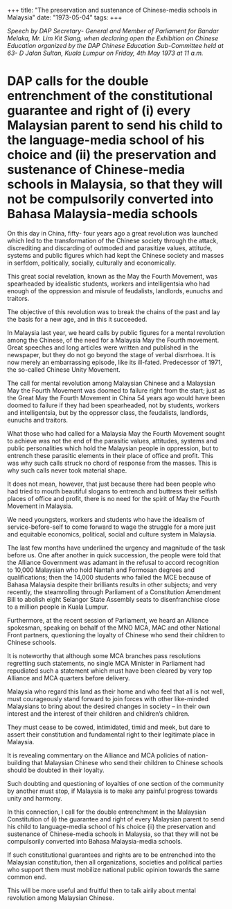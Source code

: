 +++ 
title: "The preservation and sustenance of Chinese-media schools in Malaysia"
date: "1973-05-04"
tags:
+++

_Speech by DAP Secretary- General and Member of Parliament for Bandar Melaka, Mr. Lim Kit Siang, when declaring open the Exhibition on Chinese Education organized by the DAP Chinese Education Sub-Committee held at 63- D Jalan Sultan, Kuala Lumpur on Friday, 4th May 1973 at 11 a.m._

# DAP calls for the double entrenchment of the constitutional guarantee and right of (i) every Malaysian parent to send his child to the language-media school of his choice and (ii) the preservation and sustenance of Chinese-media schools in Malaysia, so that they will not be compulsorily converted into Bahasa Malaysia-media schools

 
On this day in China, fifty- four years ago a great revolution was launched which led to the transformation of the Chinese society through the attack, discrediting and discarding of outmoded and parasitize values, attitude, systems and public figures which had kept the Chinese society and masses in serfdom, politically, socially, culturally and economically.

This great social revelation, known as the May the Fourth Movement, was spearheaded by idealistic students, workers and intelligentsia who had enough of the oppression and misrule of feudalists, landlords, eunuchs and traitors.</u>

The objective of this revolution was to break the chains of the past and lay the basis for a new age, and in this it succeeded.

In Malaysia last year, we heard calls by public figures for a mental revolution among the Chinese, of the need for a Malaysia May the Fourth movement. Great speeches and long articles were written and published in the newspaper, but they do not go beyond the stage of verbal disrrhoea. It is now merely an embarrassing episode, like its ill-fated. Predecessor of 1971, the so-called Chinese Unity Movement.

The call for mental revolution among Malaysian Chinese and a Malaysian May the Fourth Movement was doomed to failure right from the start; just as the Great May the Fourth Movement in China 54 years ago would have been doomed to failure if they had been spearheaded, not by students, workers and intelligentsia, but by the oppressor class, the feudalists, landlords, eunuchs and traitors.

What those who had called for a Malaysia May the Fourth Movement sought to achieve was not the end of the parasitic values, attitudes, systems and public personalities which hold the Malaysian people in oppression, but to entrench these parasitic elements in their place of office and profit. This was why such calls struck no chord of response from the masses. This is why such calls never took material shape.

It does not mean, however, that just because there had been people who had tried to mouth beautiful slogans to entrench and buttress their selfish places of office and profit, there is no need for the spirit of May the Fourth Movement in Malaysia.

We need youngsters, workers and students who have the idealism of service-before-self to come forward to wage the struggle for a more just and equitable economics, political, social and culture system in Malaysia.

The last few months have underlined the urgency and magnitude of the task before us. One after another in quick succession, the people were told that the Alliance Government was adamant in the refusal to accord recognition to 10,000 Malaysian who hold Nantah and Formosan degrees and qualifications; then the 14,000 students who failed the MCE because of Bahasa Malaysia despite their brilliants results in other subjects; and very recently, the steamrolling through Parliament of a Constitution Amendment Bill to abolish eight Selangor State Assembly seats to disenfranchise close to a million people in Kuala Lumpur. 

Furthermore, at the recent session of Parliament, we heard an Alliance spokesman, speaking on behalf of the MNO MCA, MAC and other National Front partners, questioning the loyalty of Chinese who send their children to Chinese schools.

It is noteworthy that although some MCA branches pass resolutions regretting such statements, no single MCA Minister in Parliament had repudiated such a statement which must have been cleared by very top Alliance and MCA quarters before delivery.

Malaysia who regard this land as their home and who feel that all is not well, must courageously stand forward to join forces with other like-minded Malaysians to bring about the desired changes in society – in their own interest and the interest of their children and children’s children.

They must cease to be cowed, intimidated, timid and meek, but dare to assert their constitution and fundamental right to their legitimate place in Malaysia.

It is revealing commentary on the Alliance and MCA policies of nation-building that Malaysian Chinese who send their children to Chinese schools should be doubted in their loyalty.

Such doubting and questioning of loyalties of one section of the community by another must stop, if Malaysia is to make any painful progress towards unity and harmony.

In this connection, I call for the double entrenchment in the Malaysian Constitution of (i) the guarantee and right of every Malaysian parent to send his child to language-media school of his choice (ii) the preservation and sustenance of Chinese-media schools in Malaysia, so that they will not be compulsorily converted into Bahasa Malaysia-media schools. 

If such constitutional guarantees and rights are to be entrenched into the Malaysian constitution, then all organizations, societies and political parties who support them must mobilize national public opinion towards the same common end.

This will be more useful and fruitful then to talk airily about mental revolution among Malaysian Chinese.
 
